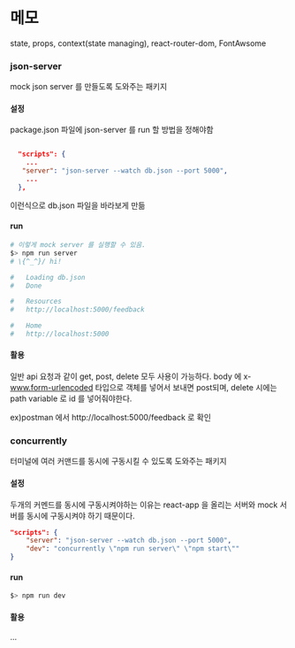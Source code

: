 
# 메모
state, props, context(state managing), react-router-dom, FontAwsome


### json-server
mock json server 를 만들도록 도와주는 패키지

#### 설정
package.json 파일에 json-server 를 run 할 방법을 정해야함
```json

  "scripts": {
    ...
   "server": "json-server --watch db.json --port 5000",
    ...
  },
```

이런식으로 db.json 파일을 바라보게 만듦

#### run
```bash
# 이렇게 mock server 를 실행할 수 있음.
$> npm run server 
# \{^_^}/ hi!

#   Loading db.json
#   Done

#   Resources
#   http://localhost:5000/feedback

#   Home
#   http://localhost:5000
```

#### 활용
일반 api 요청과 같이 get, post, delete 모두 사용이 가능하다.
body 에 x-www.form-urlencoded 타입으로 객체를 넣어서 보내면 post되며, delete 시에는 path variable 로 id 를 넣어줘야한다.

ex)postman 에서 http://localhost:5000/feedback 로 확인

### concurrently
터미널에 여러 커맨드를 동시에 구동시킬 수 있도록 도와주는 패키지

#### 설정
두개의 커멘드를 동시에 구동시켜야하는 이유는 react-app 을 올리는 서버와 mock 서버를 동시에 구동시켜야 하기 때문이다.

```json
"scripts": {
    "server": "json-server --watch db.json --port 5000",
    "dev": "concurrently \"npm run server\" \"npm start\""
}
```
#### run

```bash
$> npm run dev
```

#### 활용
...

